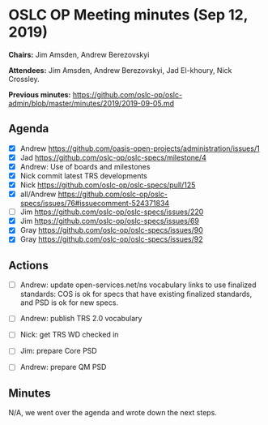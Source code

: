 # OSLC OP Meeting minutes (Sep 12, 2019)

**Chairs:** Jim Amsden, Andrew Berezovskyi

**Attendees:** Jim Amsden, Andrew Berezovskyi, Jad El-khoury, Nick Crossley.

**Previous minutes:** https://github.com/oslc-op/oslc-admin/blob/master/minutes/2019/2019-09-05.md

## Agenda


- [x] Andrew https://github.com/oasis-open-projects/administration/issues/1
- [x] Jad https://github.com/oslc-op/oslc-specs/milestone/4
- [x] Andrew: Use of boards and milestones
- [x] Nick commit latest TRS developments 
- [x] Nick https://github.com/oslc-op/oslc-specs/pull/125
- [x] all/Andrew https://github.com/oslc-op/oslc-specs/issues/76#issuecomment-524371834
- [ ] Jim https://github.com/oslc-op/oslc-specs/issues/220
- [x] Jim https://github.com/oslc-op/oslc-specs/issues/69
- [x] Gray https://github.com/oslc-op/oslc-specs/issues/90
- [x] Gray https://github.com/oslc-op/oslc-specs/issues/92

## Actions

- [ ] Andrew: update open-services.net/ns vocabulary links to use finalized standards: COS is ok for specs that have existing finalized standards, and PSD is ok for new specs. 
- [ ] Andrew: publish TRS 2.0 vocabulary
- [ ] Nick: get TRS WD checked in
- [ ] Jim: prepare Core PSD
- [ ] Andrew: prepare QM PSD


## Minutes

N/A, we went over the agenda and wrote down the next steps.
